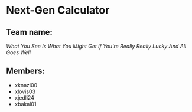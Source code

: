# Next-Gen Calculator

## **Team name:** 
*What You See Is What You Might Get If You're Really Really Lucky And All Goes Well* 
## **Members:**
  - xknazi00
  - xlovis03
  - xjedli24
  - xbakal01
